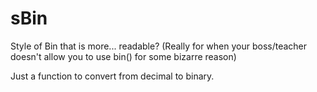 # sBin
Style of Bin that is more... readable? (Really for when your boss/teacher doesn't allow you to use bin() for some bizarre reason) 

Just a function to convert from decimal to binary.

